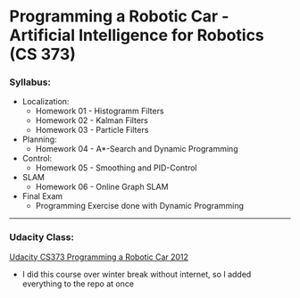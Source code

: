 # Programming a Robotic Car - Artificial Intelligence for Robotics (CS 373)  

### Syllabus:
 * Localization:
 	* Homework 01 - Histogramm Filters
 	* Homework 02 - Kalman Filters
 	* Homework 03 - Particle Filters
 * Planning:
    * Homework 04 - A*-Search and Dynamic Programming
 * Control:
    * Homework 05 - Smoothing and PID-Control
 * SLAM
    * Homework 06 - Online Graph SLAM
 * Final Exam
    * Programming Exercise done with Dynamic Programming
  
* * *
### Udacity Class:  
[Udacity CS373 Programming a Robotic Car 2012](http://www.udacity.com/overview/Course/cs373/CourseRev/feb2012 "Udacity Class")

- I did this course over winter break without internet, so I added everything to the repo at once
